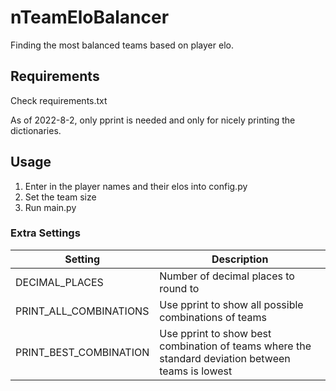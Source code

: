 # nTeamEloBalancer
Finding the most balanced teams based on player elo.

## Requirements
Check requirements.txt

As of 2022-8-2, only pprint is needed and only for nicely printing the dictionaries.

## Usage
1. Enter in the player names and their elos into config.py
2. Set the team size
3. Run main.py

### Extra Settings
| Setting | Description |
| --- | --- |
| DECIMAL_PLACES | Number of decimal places to round to |
| PRINT_ALL_COMBINATIONS | Use pprint to show all possible combinations of teams |
| PRINT_BEST_COMBINATION | Use pprint to show best combination of teams where the standard deviation between teams is lowest |

